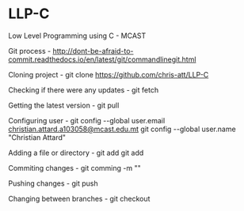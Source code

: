 # LLP-C
Low Level Programming using C - MCAST

Git process - http://dont-be-afraid-to-commit.readthedocs.io/en/latest/git/commandlinegit.html

Cloning project - git clone https://github.com/chris-att/LLP-C

Checking if there were any updates - git fetch

Getting the latest version - git pull

Configuring user - git config --global user.email christian.attard.a103058@mcast.edu.mt
		   git config --global user.name "Christian Attard"

Adding a file or directory - git add <file>
			     git add <directory>

Commiting changes - git comming -m "<message>"

Pushing changes - git push

Changing between branches - git checkout <branch name>

